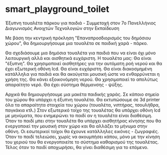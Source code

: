 # smart_playground_toilet
Έξυπνη τουαλέτα πάρκου για παιδιά - Συμμετοχή στον 7o Πανελλήνιος Διαγωνισμός Ανοιχτών Τεχνολογιών στην Εκπαίδευση

Με βάση την κεντρική πρόκληση "Επαναπροσδιορισμός του δημόσιου χώρου", θα δημιουργήσουμε μια τουαλέτα σε παιδική χαρά - πάρκο.

Θα σχεδιάσουμε μια δημόσια τουαλέτα για παιδιά που να είναι όχι μόνο λειτουργική αλλά και αισθητικά ευχάριστη. 
Η τουαλέτα μας:
Θα είναι "έξυπνη". Θα χρησιμοποιεί αισθητήρες για την αυτόματη ροή νερού και θα έχει εξωτερική οθόνη lcd. 
Θα είναι ευχάριστη. Θα είναι διακοσμημένη κατάλληλα για παιδιά και θα ακούγεται μουσική ώστε να ενθαρρύνεται η χρήση της.
Θα κάνει εξοικονόμηση νερού. Θα χρησιμοποιεί το απολύτως απαραίτητο νερό.
Θα έχει σύστημα θέρμανσης - ψύξης.

Αρχικά θα δημιουργήσουμε μια μακέτα παιδικής χαράς. Σε κάποιο σημείο του χώρου θα υπάρχει η έξυπνη τουαλέτα.
Θα εκτυπώσουμε σε 3d printer όλα τα απαραίτητα στοιχεία του χώρου (τουαλέτα, νιπτήρας, τσουλήθρα, παγκάκια κτλ.)
Στον εξωτερικό τοίχο της τουαλέτας θα υπάρχει οθόνη lcd με μηνύματα, που ενημερώνει το παιδί αν η τουαλέτα είναι διαθέσιμη.
Όταν το παιδί μπει στην τουαλέτα θα υπάρχει αισθητήρας κίνησης που θα ενεργοποιεί την μουσική στον χώρο και θα 
αλλάζει το μήνυμα στην οθόνη.
Οι εσωτερικοί τοίχοι θα έχουνε κατάλληλες εικόνες - ζωγραφιές.
Όταν το παιδί τελειώσει, χωρίς να ακουμπήσει κάπου, μόνο με την κίνηση του χεριού του θα ενεργοποιείτε το σύστημα καθαρισμού της τουαλέτας.
Τέλος όταν το παιδί αποχωρήσει, θα γίνει διαθέσιμη για το επόμενο. 
